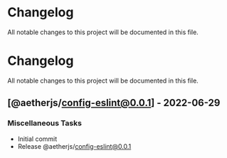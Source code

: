 # Changelog
All notable changes to this project will be documented in this file.

# Changelog

All notable changes to this project will be documented in this file.

## [@aetherjs/config-eslint@0.0.1] - 2022-06-29

### Miscellaneous Tasks

- Initial commit
- Release @aetherjs/config-eslint@0.0.1
